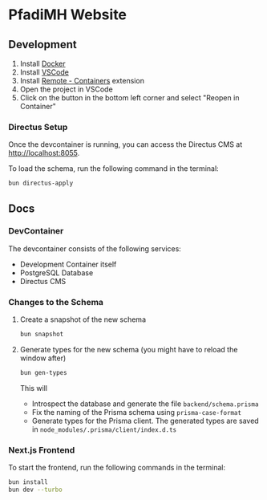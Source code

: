 # PfadiMH Website

## Development

1. Install [Docker](https://www.docker.com/products/docker-desktop)
2. Install [VSCode](https://code.visualstudio.com/)
3. Install [Remote - Containers](https://marketplace.visualstudio.com/items?itemName=ms-vscode-remote.remote-containers) extension
4. Open the project in VSCode
5. Click on the button in the bottom left corner and select "Reopen in Container"

### Directus Setup

Once the devcontainer is running, you can access the Directus CMS at [http://localhost:8055](http://localhost:8055).

To load the schema, run the following command in the terminal:

```bash
bun directus-apply
```

## Docs

### DevContainer

The devcontainer consists of the following services:

- Development Container itself
- PostgreSQL Database
- Directus CMS

### Changes to the Schema

1. Create a snapshot of the new schema

   ```bash
   bun snapshot
   ```

2. Generate types for the new schema (you might have to reload the window after)

   ```bash
   bun gen-types
   ```

   This will

   - Introspect the database and generate the file `backend/schema.prisma`
   - Fix the naming of the Prisma schema using `prisma-case-format`
   - Generate types for the Prisma client. The generated types are saved in `node_modules/.prisma/client/index.d.ts`

### Next.js Frontend

To start the frontend, run the following commands in the terminal:

```bash
bun install
bun dev --turbo
```
